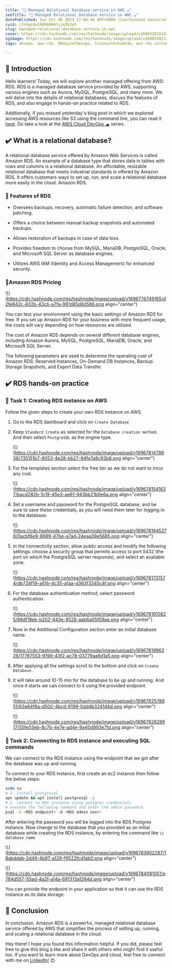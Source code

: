 ```yaml
---
title: "💾 Managed Relational Database service in AWS ☁"
seoTitle: "💾 Managed Relational Database service in AWS ☁"
datePublished: Sun Oct 08 2023 17:04:44 GMT+0000 (Coordinated Universal Time)
cuid: clnhpshu1000b08mlcjm3b2w5
slug: managed-relational-database-service-in-aws
cover: https://cdn.hashnode.com/res/hashnode/image/upload/v1696520151434/ed95d1c6-cd9a-4e4b-b2cd-d162023b6402.png
ogImage: https://cdn.hashnode.com/res/hashnode/image/upload/v1696520213121/bc934323-d19d-484d-a04a-f093843bb75e.png
tags: devops, aws-rds, 90daysofdevops, trainwithshubham, aws-rds-instance

---
```


## 📍 Introduction

Hello learners! Today, we will explore another managed offering from AWS: RDS. RDS is a managed database service provided by AWS, supporting various engines such as Aurora, MySQL, PostgreSQL, and many more. We will delve into the details of relational databases, discuss the features of RDS, and also engage in hands-on practice related to RDS.

Additionally, if you missed yesterday's blog post in which we explored accessing AWS resources like S3 using the command line, you can read it [here](https://yashraj-jaiswal.hashnode.dev/accessing-s3-resource-programmatically-using-the-aws-cli#heading-conclusion). Do take a look at the [AWS Cloud DevOps ☁](https://yashraj-jaiswal.hashnode.dev/series/aws-cloud-devops) series.

## ✔️ What is a relational database?

A relational database service offered by Amazon Web Services is called Amazon RDS. An example of a database type that stores data in tables with rows and columns is a relational database. An affordable, resizable relational database that meets industrial standards is offered by Amazon RDS. It offers customers ways to set up, run, and scale a relational database more easily in the cloud. Amazon RDS.

### 🔸 Features of RDS

* Oversees backups, recovery, automatic failure detection, and software patching.
    
* Offers a choice between manual backup snapshots and automated backups.
    
* Allows restoration of backups in case of data loss.
    
* Provides freedom to choose from MySQL, MariaDB, PostgreSQL, Oracle, and Microsoft SQL Server as database engines.
    
* Utilizes AWS IAM (Identity and Access Management) for enhanced security.
    

### 🔸**Amazon RDS Pricing**

![](https://cdn.hashnode.com/res/hashnode/image/upload/v1696776749165/d2fe842c-832b-43cb-a7fa-981d85d6d586.png align="center")

You can test your environment using the basic settings of Amazon RDS for free. If you set up Amazon RDS for your business with more frequent usage, the costs will vary depending on how resources are utilized.

The cost of Amazon RDS depends on several different database engines, including Amazon Aurora, MySQL, PostgreSQL, MariaDB, Oracle, and Microsoft SQL Server.

The following parameters are used to determine the operating cost of Amazon RDS: Reserved Instances, On-Demand DB Instances, Backup Storage Snapshots, and Export Data Transfer.

## ✔️ RDS hands-on practice

### 🔸 Task 1: Creating RDS instance on AWS

Follow the given steps to create your own RDS instance on AWS.

1. Go to the RDS dashboard and click on `Create Database`
    
2. Keep `Standard Create` as selected for the `Database creation method`. And then select `PostgreSQL` as the engine type.
    
    ![](https://cdn.hashnode.com/res/hashnode/image/upload/v1696781478838/735151b7-8053-4e28-bb27-94fa7a8c93b8.png align="center")
    
3. For the templates section select the free tier as we do not want to incur any cost.
    
    ![](https://cdn.hashnode.com/res/hashnode/image/upload/v1696781541637/bacd282b-1c19-45e3-ae61-943bb21b0e6a.png align="center")
    
4. Set a username and password for the PostgreSQL database, and be sure to save these credentials, as you will need them later for logging in to the database.
    
    ![](https://cdn.hashnode.com/res/hashnode/image/upload/v1696781645278/0acbf6e9-8689-47be-a7ad-24eaa39e5685.png align="center")
    
5. In the connectivity section, allow public access and modify the following settings: choose a security group that permits access to port 5432 (the port on which the PostgreSQL server responds), and select an available zone.
    
    ![](https://cdn.hashnode.com/res/hashnode/image/upload/v1696781731574/db724f19-a61b-4c35-a1aa-d363f3345c4f.png align="center")
    
6. For the database authentication method, select password authentication.
    
    ![](https://cdn.hashnode.com/res/hashnode/image/upload/v1696781910825/68df18eb-b202-443e-9528-aab6a05f09ae.png align="center")
    
7. Now in the Additional Configuration section enter an initial database name.
    
    ![](https://cdn.hashnode.com/res/hashnode/image/upload/v1696781996326/17767553-9198-43f2-ac78-03779aa6d1a5.png align="center")
    
8. After applying all the settings scroll to the bottom and click on `Create Database.`
    
9. It will take around 10-15 min for the database to be up and running. And once it starts we can connect to it using the provided endpoint.
    
    ![](https://cdn.hashnode.com/res/hashnode/image/upload/v1696782578851/63e64f6a-d500-4bcd-9199-0dd4b3241d4d.png align="center")
    
    ![](https://cdn.hashnode.com/res/hashnode/image/upload/v1696782628917/55fe03eb-8c7b-4e7e-ad4e-9a40d993e7fd.png align="center")
    

### 🔸 Task 2: Connecting to RDS instance and executing SQL commands

We can connect to the RDS instance using the endpoint that we got after the database was up and running.

To connect to your RDS instance, first create an ec2 instance then follow the below steps:

```bash
sudo su 
# 1. install postgresql
apt update && apt install postgresql -y 
# 2. connect to RDS instance using postgres credentials
# execute the following command and enter the admin password.
psql -h <RDS endpoint> -U <RDS admin user> 
```

After entering the password you will be logged into the RDS Postgres instance. Now change to the database that you provided as an initial database while creating the RDS instance, by entering the command like `\c database_name`

![](https://cdn.hashnode.com/res/hashnode/image/upload/v1696783902267/18abddab-2d49-4b97-a129-f9522fcd1ab0.png align="center")

![](https://cdn.hashnode.com/res/hashnode/image/upload/v1696784091051/e784d557-55ad-4a2f-a14a-691313a1264d.png align="center")

You can provide the endpoint in your application so that it can use the RDS instance as its data storage.

## 📍 Conclusion

In conclusion, Amazon RDS is a powerful, managed relational database service offered by AWS that simplifies the process of setting up, running, and scaling a relational database in the cloud.

Hey there! I hope you found this information helpful. If you did, please feel free to give this blog a like and share it with others who might find it useful too. If you want to learn more about DevOps and cloud, feel free to connect with me on [LinkedIn!](https://www.linkedin.com/in/yashraj-jaiswal-91989201s/) 😊